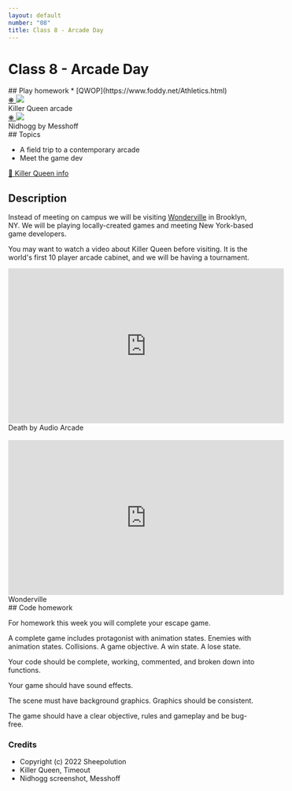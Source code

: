 ```yaml
---
layout: default
number: "08"
title: Class 8 - Arcade Day
---
```


# Class 8 - Arcade Day

<div class="emulation" markdown="1">
## Play homework
* [QWOP](https://www.foddy.net/Athletics.html)
</div>

<div class="img" markdown="1">
<span class="imgRef"><a href="https://www.killerqueenarcade.com/"> &#x274B; </a></span>
<img src="{{ site.baseurl }}/assets/img/queen.jpg">
<figcaption>Killer Queen arcade</figcaption>
</div>

<div class="img2" markdown="1">
<span class="imgRef"><a href="https://en.wikipedia.org/wiki/Nidhogg_(video_game)"> &#x274B; </a></span>
<img src="{{ site.baseurl }}/assets/img/nidhogg.jpg">
  <figcaption>Nidhogg by Messhoff</figcaption>
</div>

<div class="themes" markdown="1">
## Topics

* A field trip to a contemporary arcade
* Meet the game dev

</div>

<div class="description" markdown="1">
<div class="summaries" markdown="1"><a target="" href="https://en.wikipedia.org/wiki/Killer_Queen_(video_game)">🐝 Killer Queen info</a>
</div>

## Description

Instead of meeting on campus we will be visiting [Wonderville](https://www.wonderville.nyc/) in Brooklyn, NY. We will be playing locally-created games and meeting New York-based game developers.

You may want to watch a video about Killer Queen before visiting. It is the world's first 10 player arcade cabinet, and we will be having a tournament.

<iframe width="560" height="315" src="https://www.youtube.com/embed/RFLyiqDNLJI?si=bPQoZD6xQ2OkU0u7" title="YouTube video player" frameborder="0" allow="accelerometer; autoplay; clipboard-write; encrypted-media; gyroscope; picture-in-picture; web-share" allowfullscreen></iframe>
Death by Audio Arcade  

<br>
<br>

<iframe width="560" height="315" src="https://www.youtube.com/embed/5zfiKuR2Kn8?si=1zF7tM2tRqcGITnk" title="YouTube video player" frameborder="0" allow="accelerometer; autoplay; clipboard-write; encrypted-media; gyroscope; picture-in-picture; web-share" allowfullscreen></iframe>
Wonderville  




</div>

<div class="readings" markdown="1">
## Code homework

For homework this week you will complete your escape game.

A complete game includes protagonist with animation states. Enemies with animation states. Collisions. A game objective. A win state. A lose state.

Your code should be complete, working, commented, and broken down into functions.

Your game should have sound effects.

The scene must have background graphics. Graphics should be consistent. 

The game should have a clear objective, rules and gameplay and be bug-free.

### Credits

* Copyright (c) 2022 Sheepolution
* Killer Queen, Timeout
* Nidhogg screenshot, Messhoff

</div>


